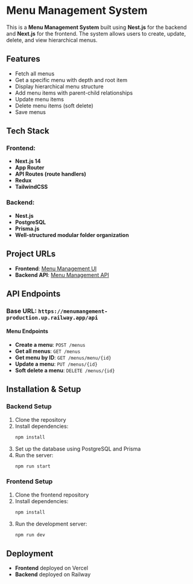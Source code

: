 # Menu Management System

This is a **Menu Management System** built using **Nest.js** for the backend and **Next.js** for the frontend. The system allows users to create, update, delete, and view hierarchical menus.

## Features
- Fetch all menus
- Get a specific menu with depth and root item
- Display hierarchical menu structure
- Add menu items with parent-child relationships
- Update menu items
- Delete menu items (soft delete)
- Save menus

## Tech Stack
### Frontend:
- **Next.js 14**
- **App Router**
- **API Routes (route handlers)**
- **Redux**
- **TailwindCSS**

### Backend:
- **Nest.js**
- **PostgreSQL**
- **Prisma.js**
- **Well-structured modular folder organization**

## Project URLs
- **Frontend**: [Menu Management UI](https://menu-ruby.vercel.app/)
- **Backend API**: [Menu Management API](https://menumangement-production.up.railway.app/api)

## API Endpoints
### Base URL: `https://menumangement-production.up.railway.app/api`

#### Menu Endpoints
- **Create a menu**: `POST /menus`
- **Get all menus**: `GET /menus`
- **Get menu by ID**: `GET /menus/menu/{id}`
- **Update a menu**: `PUT /menus/{id}`
- **Soft delete a menu**: `DELETE /menus/{id}`

## Installation & Setup
### Backend Setup
1. Clone the repository
2. Install dependencies:
   ```sh
   npm install
   ```
3. Set up the database using PostgreSQL and Prisma
4. Run the server:
   ```sh
   npm run start
   ```

### Frontend Setup
1. Clone the frontend repository
2. Install dependencies:
   ```sh
   npm install
   ```
3. Run the development server:
   ```sh
   npm run dev
   ```

## Deployment
- **Frontend** deployed on Vercel
- **Backend** deployed on Railway


